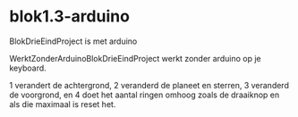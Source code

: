 # blok1.3-arduino
BlokDrieEindProject is met arduino


WerktZonderArduinoBlokDrieEindProject werkt zonder arduino
op je keyboard.

1 verandert de achtergrond,
2 veranderd de planeet en sterren,
3 veranderd de voorgrond,
en 4 doet het aantal ringen omhoog zoals de draaiknop en als die maximaal is reset het.
